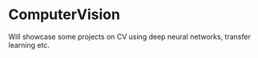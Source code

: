 # ComputerVision
Will showcase some projects on CV using deep neural networks, transfer learning etc.
